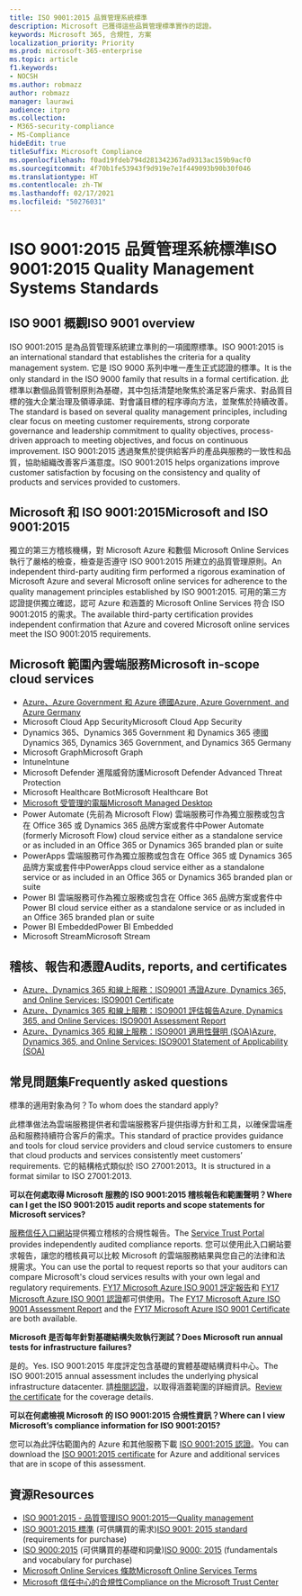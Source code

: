 ```yaml
---
title: ISO 9001:2015 品質管理系統標準
description: Microsoft 已獲得這些品質管理標準實作的認證。
keywords: Microsoft 365, 合規性, 方案
localization_priority: Priority
ms.prod: microsoft-365-enterprise
ms.topic: article
f1.keywords:
- NOCSH
ms.author: robmazz
author: robmazz
manager: laurawi
audience: itpro
ms.collection:
- M365-security-compliance
- MS-Compliance
hideEdit: true
titleSuffix: Microsoft Compliance
ms.openlocfilehash: f0ad19fdeb794d281342367ad9313ac159b9acf0
ms.sourcegitcommit: 4f70b1fe53943f9d919e7e1f449093b90b30f046
ms.translationtype: HT
ms.contentlocale: zh-TW
ms.lasthandoff: 02/17/2021
ms.locfileid: "50276031"
---
```

# <a name="iso-90012015-quality-management-systems-standards"></a><span data-ttu-id="b6d24-104">ISO 9001:2015 品質管理系統標準</span><span class="sxs-lookup"><span data-stu-id="b6d24-104">ISO 9001:2015 Quality Management Systems Standards</span></span>

## <a name="iso-9001-overview"></a><span data-ttu-id="b6d24-105">ISO 9001 概觀</span><span class="sxs-lookup"><span data-stu-id="b6d24-105">ISO 9001 overview</span></span>

<span data-ttu-id="b6d24-106">ISO 9001:2015 是為品質管理系統建立準則的一項國際標準。</span><span class="sxs-lookup"><span data-stu-id="b6d24-106">ISO 9001:2015 is an international standard that establishes the criteria for a quality management system.</span></span> <span data-ttu-id="b6d24-107">它是 ISO 9000 系列中唯一產生正式認證的標準。</span><span class="sxs-lookup"><span data-stu-id="b6d24-107">It is the only standard in the ISO 9000 family that results in a formal certification.</span></span> <span data-ttu-id="b6d24-108">此標準以數個品質管制原則為基礎，其中包括清楚地聚焦於滿足客戶需求、對品質目標的強大企業治理及領導承諾、對會議目標的程序導向方法，並聚焦於持續改善。</span><span class="sxs-lookup"><span data-stu-id="b6d24-108">The standard is based on several quality management principles, including clear focus on meeting customer requirements, strong corporate governance and leadership commitment to quality objectives, process-driven approach to meeting objectives, and focus on continuous improvement.</span></span> <span data-ttu-id="b6d24-109">ISO 9001:2015 透過聚焦於提供給客戶的產品與服務的一致性和品質，協助組織改善客戶滿意度。</span><span class="sxs-lookup"><span data-stu-id="b6d24-109">ISO 9001:2015 helps organizations improve customer satisfaction by focusing on the consistency and quality of products and services provided to customers.</span></span>

## <a name="microsoft-and-iso-90012015"></a><span data-ttu-id="b6d24-110">Microsoft 和 ISO 9001:2015</span><span class="sxs-lookup"><span data-stu-id="b6d24-110">Microsoft and ISO 9001:2015</span></span>

<span data-ttu-id="b6d24-111">獨立的第三方稽核機構，對 Microsoft Azure 和數個 Microsoft Online Services 執行了嚴格的檢查，檢查是否遵守 ISO 9001:2015 所建立的品質管理原則。</span><span class="sxs-lookup"><span data-stu-id="b6d24-111">An independent third-party auditing firm performed a rigorous examination of Microsoft Azure and several Microsoft online services for adherence to the quality management principles established by ISO 9001:2015.</span></span> <span data-ttu-id="b6d24-112">可用的第三方認證提供獨立確認，認可 Azure 和涵蓋的 Microsoft Online Services 符合 ISO 9001:2015 的需求。</span><span class="sxs-lookup"><span data-stu-id="b6d24-112">The available third-party certification provides independent confirmation that Azure and covered Microsoft online services meet the ISO 9001:2015 requirements.</span></span>

## <a name="microsoft-in-scope-cloud-services"></a><span data-ttu-id="b6d24-113">Microsoft 範圍內雲端服務</span><span class="sxs-lookup"><span data-stu-id="b6d24-113">Microsoft in-scope cloud services</span></span>

- [<span data-ttu-id="b6d24-114">Azure、Azure Government 和 Azure 德國</span><span class="sxs-lookup"><span data-stu-id="b6d24-114">Azure, Azure Government, and Azure Germany</span></span>](https://aka.ms/AzureCompliance)
- <span data-ttu-id="b6d24-115">Microsoft Cloud App Security</span><span class="sxs-lookup"><span data-stu-id="b6d24-115">Microsoft Cloud App Security</span></span>
- <span data-ttu-id="b6d24-116">Dynamics 365、Dynamics 365 Government 和 Dynamics 365 德國</span><span class="sxs-lookup"><span data-stu-id="b6d24-116">Dynamics 365, Dynamics 365 Government, and Dynamics 365 Germany</span></span>
- <span data-ttu-id="b6d24-117">Microsoft Graph</span><span class="sxs-lookup"><span data-stu-id="b6d24-117">Microsoft Graph</span></span>
- <span data-ttu-id="b6d24-118">Intune</span><span class="sxs-lookup"><span data-stu-id="b6d24-118">Intune</span></span>
- <span data-ttu-id="b6d24-119">Microsoft Defender 進階威脅防護</span><span class="sxs-lookup"><span data-stu-id="b6d24-119">Microsoft Defender Advanced Threat Protection</span></span>
- <span data-ttu-id="b6d24-120">Microsoft Healthcare Bot</span><span class="sxs-lookup"><span data-stu-id="b6d24-120">Microsoft Healthcare Bot</span></span>
- [<span data-ttu-id="b6d24-121">Microsoft 受管理的電腦</span><span class="sxs-lookup"><span data-stu-id="b6d24-121">Microsoft Managed Desktop</span></span>](/microsoft-365/managed-desktop/intro/compliance)
- <span data-ttu-id="b6d24-122">Power Automate (先前為 Microsoft Flow) 雲端服務可作為獨立服務或包含在 Office 365 或 Dynamics 365 品牌方案或套件中</span><span class="sxs-lookup"><span data-stu-id="b6d24-122">Power Automate (formerly Microsoft Flow) cloud service either as a standalone service or as included in an Office 365 or Dynamics 365 branded plan or suite</span></span>
- <span data-ttu-id="b6d24-123">PowerApps 雲端服務可作為獨立服務或包含在 Office 365 或 Dynamics 365 品牌方案或套件中</span><span class="sxs-lookup"><span data-stu-id="b6d24-123">PowerApps cloud service either as a standalone service or as included in an Office 365 or Dynamics 365 branded plan or suite</span></span>
- <span data-ttu-id="b6d24-124">Power BI 雲端服務可作為獨立服務或包含在 Office 365 品牌方案或套件中</span><span class="sxs-lookup"><span data-stu-id="b6d24-124">Power BI cloud service either as a standalone service or as included in an Office 365 branded plan or suite</span></span>
- <span data-ttu-id="b6d24-125">Power BI Embedded</span><span class="sxs-lookup"><span data-stu-id="b6d24-125">Power BI Embedded</span></span>
- <span data-ttu-id="b6d24-126">Microsoft Stream</span><span class="sxs-lookup"><span data-stu-id="b6d24-126">Microsoft Stream</span></span>

## <a name="audits-reports-and-certificates"></a><span data-ttu-id="b6d24-127">稽核、報告和憑證</span><span class="sxs-lookup"><span data-stu-id="b6d24-127">Audits, reports, and certificates</span></span>

- [<span data-ttu-id="b6d24-128">Azure、Dynamics 365 和線上服務：ISO9001 憑證</span><span class="sxs-lookup"><span data-stu-id="b6d24-128">Azure, Dynamics 365, and Online Services: ISO9001 Certificate</span></span>](https://aka.ms/azureiso9001cert)
- [<span data-ttu-id="b6d24-129">Azure、Dynamics 365 和線上服務：ISO9001 評估報告</span><span class="sxs-lookup"><span data-stu-id="b6d24-129">Azure, Dynamics 365, and Online Services: ISO9001 Assessment Report</span></span>](https://aka.ms/azureiso9001report)
- [<span data-ttu-id="b6d24-130">Azure、Dynamics 365 和線上服務：ISO9001 適用性聲明 (SOA)</span><span class="sxs-lookup"><span data-stu-id="b6d24-130">Azure, Dynamics 365, and Online Services: ISO9001 Statement of Applicability (SOA)</span></span>](https://aka.ms/azureiso9001soa)

## <a name="frequently-asked-questions"></a><span data-ttu-id="b6d24-131">常見問題集</span><span class="sxs-lookup"><span data-stu-id="b6d24-131">Frequently asked questions</span></span>

<span data-ttu-id="b6d24-132">標準的適用對象為何？</span><span class="sxs-lookup"><span data-stu-id="b6d24-132">To whom does the standard apply?</span></span>

<span data-ttu-id="b6d24-133">此標準做法為雲端服務提供者和雲端服務客戶提供指導方針和工具，以確保雲端產品和服務持續符合客戶的需求。</span><span class="sxs-lookup"><span data-stu-id="b6d24-133">This standard of practice provides guidance and tools for cloud service providers and cloud service customers to ensure that cloud products and services consistently meet customers’ requirements.</span></span> <span data-ttu-id="b6d24-134">它的結構格式類似於 ISO 27001:2013。</span><span class="sxs-lookup"><span data-stu-id="b6d24-134">It is structured in a format similar to ISO 27001:2013.</span></span>

<span data-ttu-id="b6d24-135">**可以在何處取得 Microsoft 服務的 ISO 9001:2015 稽核報告和範圍聲明？**</span><span class="sxs-lookup"><span data-stu-id="b6d24-135">**Where can I get the ISO 9001:2015 audit reports and scope statements for Microsoft services?**</span></span>

<span data-ttu-id="b6d24-136">[服務信任入口網站](/microsoft-365/compliance/get-started-with-service-trust-portal)提供獨立稽核的合規性報告。</span><span class="sxs-lookup"><span data-stu-id="b6d24-136">The [Service Trust Portal](/microsoft-365/compliance/get-started-with-service-trust-portal) provides independently audited compliance reports.</span></span> <span data-ttu-id="b6d24-137">您可以使用此入口網站要求報告，讓您的稽核員可以比較 Microsoft 的雲端服務結果與您自己的法律和法規需求。</span><span class="sxs-lookup"><span data-stu-id="b6d24-137">You can use the portal to request reports so that your auditors can compare Microsoft's cloud services results with your own legal and regulatory requirements.</span></span> <span data-ttu-id="b6d24-138">[FY17 Microsoft Azure ISO 9001 評定報告](https://www.microsoft.com/?ref=aka)和 [FY17 Microsoft Azure ISO 9001 認證](https://www.microsoft.com/?ref=aka)都可供使用。</span><span class="sxs-lookup"><span data-stu-id="b6d24-138">The [FY17 Microsoft Azure ISO 9001 Assessment Report](https://www.microsoft.com/?ref=aka) and the [FY17 Microsoft Azure ISO 9001 Certificate](https://www.microsoft.com/?ref=aka) are both available.</span></span>

<span data-ttu-id="b6d24-139">**Microsoft 是否每年針對基礎結構失敗執行測試？**</span><span class="sxs-lookup"><span data-stu-id="b6d24-139">**Does Microsoft run annual tests for infrastructure failures?**</span></span>

<span data-ttu-id="b6d24-140">是的。</span><span class="sxs-lookup"><span data-stu-id="b6d24-140">Yes.</span></span> <span data-ttu-id="b6d24-141">ISO 9001:2015 年度評定包含基礎的實體基礎結構資料中心。</span><span class="sxs-lookup"><span data-stu-id="b6d24-141">The ISO 9001:2015 annual assessment includes the underlying physical infrastructure datacenter.</span></span> <span data-ttu-id="b6d24-142">請[檢閱認證](https://www.microsoft.com/?ref=aka)，以取得涵蓋範圍的詳細資訊。</span><span class="sxs-lookup"><span data-stu-id="b6d24-142">[Review the certificate](https://www.microsoft.com/?ref=aka) for the coverage details.</span></span>

<span data-ttu-id="b6d24-143">**可以在何處檢視 Microsoft 的 ISO 9001:2015 合規性資訊？**</span><span class="sxs-lookup"><span data-stu-id="b6d24-143">**Where can I view Microsoft’s compliance information for ISO 9001:2015?**</span></span>

<span data-ttu-id="b6d24-144">您可以為此評估範圍內的 Azure 和其他服務下載 [ISO 9001:2015 認證](https://www.microsoft.com/?ref=aka)。</span><span class="sxs-lookup"><span data-stu-id="b6d24-144">You can download the [ISO 9001:2015 certificate](https://www.microsoft.com/?ref=aka) for Azure and additional services that are in scope of this assessment.</span></span>

## <a name="resources"></a><span data-ttu-id="b6d24-145">資源</span><span class="sxs-lookup"><span data-stu-id="b6d24-145">Resources</span></span>

- [<span data-ttu-id="b6d24-146">ISO 9001:2015 - 品質管理</span><span class="sxs-lookup"><span data-stu-id="b6d24-146">ISO 9001:2015—Quality management</span></span>](https://www.iso.org/iso-9001-quality-management.html)
- <span data-ttu-id="b6d24-147">[ISO 9001:2015 標準](https://www.iso.org/standard/62085.html) (可供購買的需求)</span><span class="sxs-lookup"><span data-stu-id="b6d24-147">[ISO 9001: 2015 standard](https://www.iso.org/standard/62085.html) (requirements for purchase)</span></span>
- <span data-ttu-id="b6d24-148">[ISO 9000:2015](https://www.iso.org/standard/45481.html) (可供購買的基礎和詞彙)</span><span class="sxs-lookup"><span data-stu-id="b6d24-148">[ISO 9000: 2015](https://www.iso.org/standard/45481.html) (fundamentals and vocabulary for purchase)</span></span>
- [<span data-ttu-id="b6d24-149">Microsoft Online Services 條款</span><span class="sxs-lookup"><span data-stu-id="b6d24-149">Microsoft Online Services Terms</span></span>](https://aka.ms/Online-Services-Terms)
- [<span data-ttu-id="b6d24-150">Microsoft 信任中心的合規性</span><span class="sxs-lookup"><span data-stu-id="b6d24-150">Compliance on the Microsoft Trust Center</span></span>](https://www.microsoft.com/trust-center/compliance/compliance-overview)
